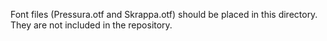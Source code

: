 Font files (Pressura.otf and Skrappa.otf) should be placed in this directory.
They are not included in the repository.
